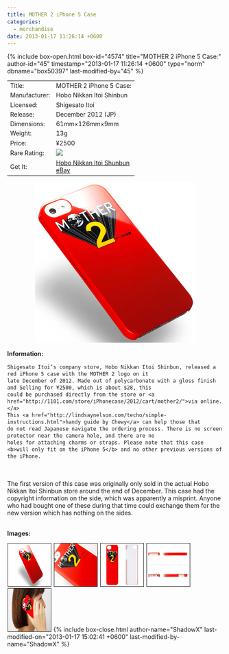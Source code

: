 ```yaml
---
title: MOTHER 2 iPhone 5 Case
categories:
  - merchandise
date: 2013-01-17 11:26:14 +0600
---
```

{% include box-open.html box-id="4574" title="MOTHER 2 iPhone 5 Case:" author-id="45" timestamp="2013-01-17 11:26:14 +0600" type="norm" dbname="box50397" last-modified-by="45" %}
<div class="gameinfo">
	<table>
		<tr>
			<td class="label">Title:</td>
			<td>MOTHER 2 iPhone 5 Case:</td>
		</tr>
		<tr>
			<td class="label">Manufacturer:</td>
			<td>Hobo Nikkan Itoi Shinbun</td>
		</tr>
		<tr>
			<td class="label">Licensed:</td>
			<td>Shigesato Itoi</td>
		</tr>
		<tr>
			<td class="label">Release:</td>
			<td>December 2012 (JP)</td>
		</tr>
		<tr>
			<td class="label">Dimensions:</td>
			<td>61mm×126mm×9mm</td>
		</tr>
		<tr>
			<td class="label">Weight:</td>
			<td>13g</td>
		</tr>
		<tr>
			<td class="label">Price:</td>
			<td>¥2500</td>
		</tr>
		<tr>
			<td class="label">Rare Rating:</td>
			<td><img src="http://starmen.net/merchandise/images/ness_icon.gif" /></td>
		</tr>
		<tr>
			<td class="label">Get It:</td>
			<td><a href="http://1101.com/store/iPhonecase/2012/cart/mother2/">Hobo Nikkan Itoi Shunbun</a><br />
                        <a href="http://www.ebay.com">eBay</a></td>
		</tr>
	</table>
</div>



<p>
	<center>
	<img src="/merchandise/images/m2_iphone5case_title.png" border="0" title="MOTHER 2 iPhone 5 Case" />
	</center>
</p>

<b>Information:</b>
	<br />

	Shigesato Itoi’s company store, Hobo Nikkan Itoi Shinbun, released a red iPhone 5 case with the MOTHER 2 logo on it 
	late December of 2012. Made out of polycarbonate with a gloss finish and Selling for ¥2500, which is about $28, this 
	could be purchased directly from the store or <a href="http://1101.com/store/iPhonecase/2012/cart/mother2/">via online.</a> 
	This <a href="http://lindsaynelson.com/techo/simple-instructions.html">handy guide by Chewy</a> can help those that 
	do not read Japanese navigate the ordering process. There is no screen protector near the camera hole, and there are no 
	holes for attaching charms or straps. Please note that this case <b>will only fit on the iPhone 5</b> and no other previous versions of the iPhone.
<br /><br />
	The first version of this case was originally only sold in the actual Hobo Nikkan Itoi Shinbun store around the end of December. 
	This case had the copyright information on the side, which was apparently a misprint. Anyone who had bought one of these 
	during that time could exchange them for the new version which has nothing on the sides.
<br /><br />

<b>Images:</b>
	<br />

<a href="/merchandise/images/m2_iphone5case.jpg" ><img src="/merchandise/images/m2_iphone5case.jpg" title="MOTHER 2 iPhone 5 Case" border="1" width="100" height="100" hspace="1" /></a>
<a href="/merchandise/images/m2_iphone5case_closeup.jpg" ><img src="/merchandise/images/m2_iphone5case_closeup.jpg" title="Close Up" border="1" width="100" height="100" hspace="1" /></a>
<a href="/merchandise/images/m2_iphone5case_backinside.jpg" ><img src="/merchandise/images/m2_iphone5case_backinside.jpg" title="Back & Inside" border="1" width="100" height="100" hspace="1" /></a>
<a href="/merchandise/images/m2_iphone5case_sides.jpg" ><img src="/merchandise/images/m2_iphone5case_sides.jpg" title="Sides" border="1" width="100" height="100" hspace="1" /></a>
<a href="/merchandise/images/m2_iphone5case_use.jpg" ><img src="/merchandise/images/m2_iphone5case_use.jpg" title="Use" border="1" width="100" height="100" hspace="1" /></a>
{% include box-close.html author-name="ShadowX" last-modified-on="2013-01-17 15:02:41 +0600" last-modified-by-name="ShadowX" %}
